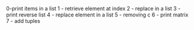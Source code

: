 0-print items in a list
1 - retrieve element at index
2 - replace in  a list
3 - print reverse list 
4 - replace element in a list
5 - removing c
6 - print matrix
7 - add tuples
